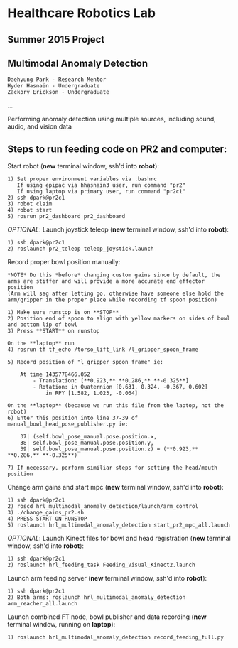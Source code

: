 Healthcare Robotics Lab
=======================

Summer 2015 Project
-------------------

Multimodal Anomaly Detection
----------------------------

    Daehyung Park - Research Mentor
    Hyder Hasnain - Undergraduate
    Zackory Erickson - Undergraduate


...


Performing anomaly detection using multiple sources, including sound, audio, and vision data


Steps to run feeding code on PR2 and computer:
----------------------------------------------


Start robot (**new** terminal window, ssh'd into **robot**):

    1) Set proper environment variables via .bashrc
       If using epipac via hhasnain3 user, run command "pr2"
       If using laptop via primary user, run command "pr2c1"
    2) ssh dpark@pr2c1
    3) robot claim
    4) robot start
    5) rosrun pr2_dashboard pr2_dashboard 

*OPTIONAL*: Launch joystick teleop (**new** terminal window, ssh'd into **robot**):

    1) ssh dpark@pr2c1
    2) roslaunch pr2_teleop teleop_joystick.launch

Record proper bowl position manually:

	*NOTE* Do this *before* changing custom gains since by default, the arms are stiffer and will provide a more accurate end effector position
	(Arm will sag after letting go, otherwise have someone else hold the arm/gripper in the proper place while recording tf spoon position)

	1) Make sure runstop is on **STOP**
	2) Position end of spoon to align with yellow markers on sides of bowl and bottom lip of bowl
	3) Press **START** on runstop

	On the **laptop** run
	4) rosrun tf tf_echo /torso_lift_link /l_gripper_spoon_frame
	
	5) Record position of "l_gripper_spoon_frame" ie: 

		At time 1435778466.052
			- Translation: [**0.923,** **0.286,** **-0.325**]
			- Rotation: in Quaternion [0.631, 0.324, -0.367, 0.602]
            	in RPY [1.582, 1.023, -0.064] 

    On the **laptop** (because we run this file from the laptop, not the robot)
    6) Enter this position into line 37-39 of manual_bowl_head_pose_publisher.py ie:

    	37| (self.bowl_pose_manual.pose.position.x, 
		38|	self.bowl_pose_manual.pose.position.y, 
		39|	self.bowl_pose_manual.pose.position.z) = (**0.923,** **0.286,** **-0.325**)

	7) If necessary, perform similiar steps for setting the head/mouth position

Change arm gains and start mpc (**new** terminal window, ssh'd into **robot**):
    
    1) ssh dpark@pr2c1
    2) roscd hrl_multimodal_anomaly_detection/launch/arm_control
    3) ./change_gains_pr2.sh
    4) PRESS START ON RUNSTOP
    5) roslaunch hrl_multimodal_anomaly_detection start_pr2_mpc_all.launch


*OPTIONAL*: Launch Kinect files for bowl and head registration (**new** terminal window, ssh'd into **robot**):
    
    1) ssh dpark@pr2c1
    2) roslaunch hrl_feeding_task Feeding_Visual_Kinect2.launch

Launch arm feeding server (**new** terminal window, ssh'd into **robot**):
   
    1) ssh dpark@pr2c1
    2) Both arms: roslaunch hrl_multimodal_anomaly_detection arm_reacher_all.launch
    
Launch combined FT node, bowl publisher and data recording (**new** terminal window, running on **laptop**):
    
    1) roslaunch hrl_multimodal_anomaly_detection record_feeding_full.py
        

